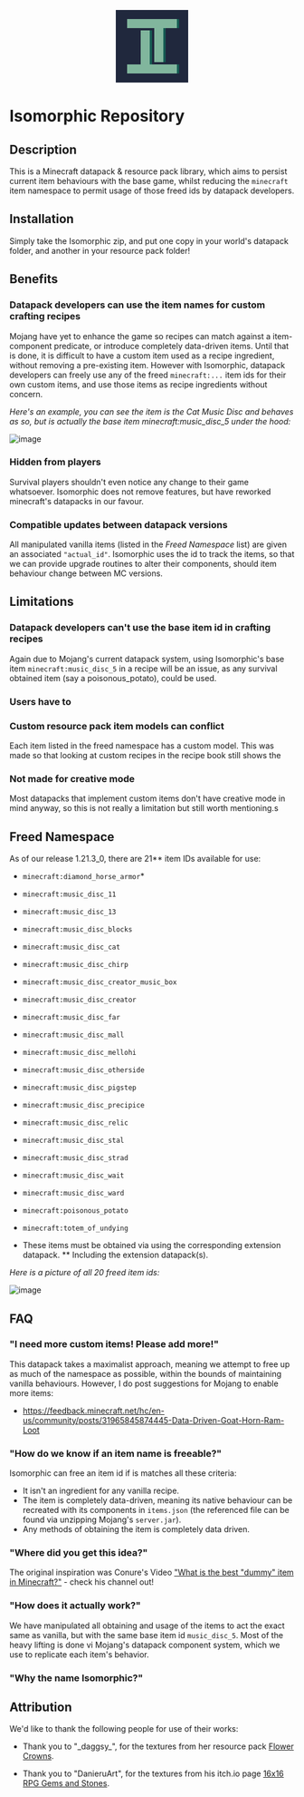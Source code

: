 <p align="center">
<img src="https://github.com/TommyBagan/isomorphic/blob/main/logo_scaled.png" width="128">
</p>

# Isomorphic Repository

## Description

This is a Minecraft datapack & resource pack library, which aims to persist current item behaviours with the base game, whilst reducing the `minecraft` item namespace to permit usage of those freed ids by datapack developers.

## Installation

Simply take the Isomorphic zip, and put one copy in your world's datapack folder, and another in your resource pack folder!

## Benefits

### Datapack developers can use the item names for custom crafting recipes

Mojang have yet to enhance the game so recipes can match against a item-component predicate, or introduce completely data-driven items. Until that is done, it is difficult to have a custom item used as a recipe ingredient, without removing a pre-existing item. However with Isomorphic, datapack developers can freely use any of the freed `minecraft:...` item ids for their own custom items, and use those items as recipe ingredients without concern.

*Here's an example, you can see the item is the Cat Music Disc and behaves as so, but is actually the base item minecraft:music_disc_5 under the hood:*

![image](https://github.com/user-attachments/assets/90a63b52-b609-4ac3-89c4-938908657cc5)

### Hidden from players

Survival players shouldn't even notice any change to their game whatsoever. Isomorphic does not remove features, but have reworked minecraft's datapacks in our favour.

### Compatible updates between datapack versions

All manipulated vanilla items (listed in the *Freed Namespace* list) are given an associated `"actual_id"`. Isomorphic uses the id to track the items, so that we can provide upgrade routines to alter their components, should item behaviour change between MC versions.

## Limitations

### Datapack developers can't use the base item id in crafting recipes

Again due to Mojang's current datapack system, using Isomorphic's base item `minecraft:music_disc_5` in a recipe will be an issue, as any survival obtained item (say a poisonous_potato), could be used.

### Users have to

### Custom resource pack item models can conflict

Each item listed in the freed namespace has a custom model. This was made so that looking at custom recipes in the recipe book still shows the

### Not made for creative mode

Most datapacks that implement custom items don't have creative mode in mind anyway, so this is not really a limitation but still worth mentioning.s

## Freed Namespace

As of our release 1.21.3_0, there are 21** item IDs available for use:

- `minecraft:diamond_horse_armor`*
- `minecraft:music_disc_11`
- `minecraft:music_disc_13`
- `minecraft:music_disc_blocks`
- `minecraft:music_disc_cat`
- `minecraft:music_disc_chirp`
- `minecraft:music_disc_creator_music_box`
- `minecraft:music_disc_creator`
- `minecraft:music_disc_far`
- `minecraft:music_disc_mall`
- `minecraft:music_disc_mellohi`
- `minecraft:music_disc_otherside`
- `minecraft:music_disc_pigstep`
- `minecraft:music_disc_precipice`
- `minecraft:music_disc_relic`
- `minecraft:music_disc_stal`
- `minecraft:music_disc_strad`
- `minecraft:music_disc_wait`
- `minecraft:music_disc_ward`
- `minecraft:poisonous_potato`
- `minecraft:totem_of_undying`

- These items must be obtained via using the corresponding extension datapack.
** Including the extension datapack(s).

*Here is a picture of all 20 freed item ids:*

![image](https://github.com/user-attachments/assets/df571a85-4c9f-471b-9fc0-d78e3fcb17bb)

## FAQ

### "I need more custom items! Please add more!"

This datapack takes a maximalist approach, meaning we attempt to free up as much of the namespace as possible, within the bounds of maintaining vanilla behaviours. However, I do post suggestions for Mojang to enable more items:

- <https://feedback.minecraft.net/hc/en-us/community/posts/31965845874445-Data-Driven-Goat-Horn-Ram-Loot>

### "How do we know if an item name is freeable?"

Isomorphic can free an item id if is matches all these criteria:

- It isn't an ingredient for any vanilla recipe.
- The item is completely data-driven, meaning its native behaviour can be recreated with its components in `items.json` (the referenced file can be found via unzipping Mojang's `server.jar`).
- Any methods of obtaining the item is completely data driven.

### "Where did you get this idea?"

The original inspiration was Conure's Video ["What is the best "dummy" item in Minecraft?"](https://www.youtube.com/watch?v=UnOqaohypyQ&t=304s) - check his channel out!

### "How does it actually work?"

We have manipulated all obtaining and usage of the items to act the exact same as vanilla, but with the same base item id `music_disc_5`. Most of the heavy lifting is done vi Mojang's datapack component system, which we use to replicate each item's behavior.

### "Why the name Isomorphic?"

## Attribution

We'd like to thank the following people for use of their works:

- Thank you to "\_daggsy\_", for the textures from her resource pack [Flower Crowns](https://modrinth.com/resourcepack/flower-crowns).

- Thank you to "DanieruArt", for the textures from his itch.io page [16x16 RPG Gems and Stones](https://danieruart.itch.io/16x16-rpg-gems-and-stones-icon-pack).
